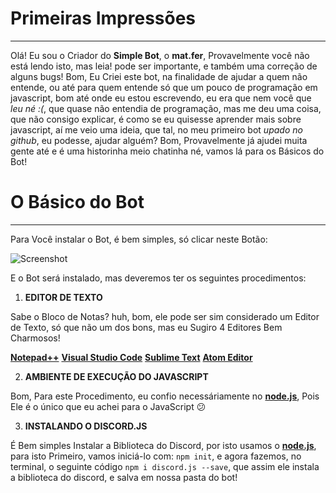 # Primeiras Impressões
---

Olá! Eu sou o Criador do **Simple Bot**, o **mat.fer**, Provavelmente você não está lendo isto, mas leia! pode ser importante,
e também uma correção de alguns bugs!
Bom, Eu Criei este bot, na finalidade de ajudar a quem não entende, ou até para quem entende só que um pouco de programação em
javascript, bom até onde eu estou escrevendo, eu era que nem você que *leu né :(*, que quase não entendia de programação, mas
me deu uma coisa, que não consigo explicar, é como se eu quisesse aprender mais sobre javascript, aí me veio uma ideia,
que tal, no meu primeiro bot *upado no github*, eu podesse, ajudar alguém? Bom, Provavelmente já ajudei muita gente até
e é uma historinha meio chatinha né, vamos lá para os Básicos do Bot!


# O Básico do Bot
---

Para Você instalar o Bot, é bem simples, só clicar neste Botão:

![Screenshot](https://cdn.discordapp.com/attachments/527938351039381535/594114633485385728/Screenshot_63.png)

E o Bot será instalado, mas deveremos ter os seguintes procedimentos:

1. **EDITOR DE TEXTO**

Sabe o Bloco de Notas? huh, bom, ele pode ser sim considerado um Editor de Texto, só que não um dos bons,
mas eu Sugiro 4 Editores Bem Charmosos!

[**Notepad++**](https://notepad-plus-plus.org/download/)
[**Visual Studio Code**](https://code.visualstudio.com/#alt-downloads)
[**Sublime Text**](https://www.sublimetext.com/3)
[**Atom Editor**](https://atom.io/)

2. **AMBIENTE DE EXECUÇÃO DO JAVASCRIPT**


Bom, Para este Procedimento, eu confio necessáriamente no [**node.js**](https://nodejs.org/en/download/), Pois Ele é o único
que eu achei para o JavaScript :confused:

3. **INSTALANDO O DISCORD.JS**

É Bem simples Instalar a Biblioteca do Discord, por isto usamos o [**node.js**](https://nodejs.org/en/download/), para isto
Primeiro, vamos iniciá-lo com: `npm init`, e agora fazemos, no terminal, o seguinte código `npm i discord.js --save`, 
que assim ele instala a biblioteca do discord, e salva em nossa pasta do bot!
